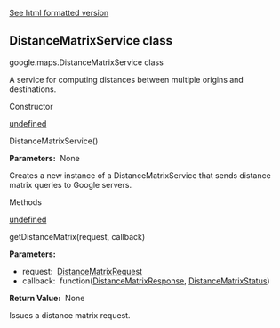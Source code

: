 [See html formatted version](https://huasofoundries.github.io/google-maps-documentation/DistanceMatrixService.html)

DistanceMatrixService class
---------------------------

google.maps.DistanceMatrixService class

A service for computing distances between multiple origins and destinations.

Constructor

[undefined](#DistanceMatrixService.constructor)

DistanceMatrixService()

**Parameters:**  None

Creates a new instance of a DistanceMatrixService that sends distance matrix queries to Google servers.

Methods

[undefined](#DistanceMatrixService.getDistanceMatrix)

getDistanceMatrix(request, callback)

**Parameters:** 

*   request:  [DistanceMatrixRequest](/maps/documentation/javascript/reference/3.40/distance-matrix#DistanceMatrixRequest)
*   callback:  function([DistanceMatrixResponse](/maps/documentation/javascript/reference/3.40/distance-matrix#DistanceMatrixResponse), [DistanceMatrixStatus](/maps/documentation/javascript/reference/3.40/distance-matrix#DistanceMatrixStatus))

**Return Value:**  None

Issues a distance matrix request.